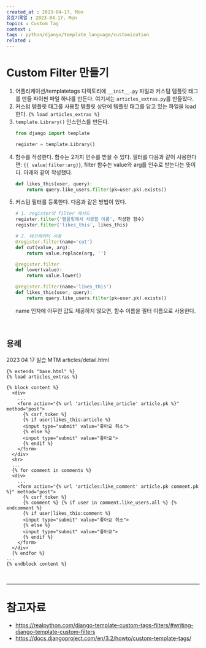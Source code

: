 ```yaml
---
created_at : 2023-04-17, Mon
유효기록일 : 2023-04-17, Mon
topics : Custom Tag
context : 
tags : python/django/template_language/customization
related : 
---
```

# Custom Filter 만들기
1. 어플리케이션/templatetags 디렉토리에 `__init__.py` 파일과 커스텀 템플릿 태그를 만들 파이썬 파일 하나를 만든다. 여기서는 `articles_extras.py`를 만들었다.
2. 커스텀 템플릿 태그를 사용할 템플릿 상단에 템플릿 태그를 담고 있는 파일을 load한다. `{% load articles_extras %}`
3. `template.Library()` 인스턴스를 만든다.
	```python
	from django import template
	
	register = template.Library()
	```
4. 함수를 작성한다. 함수는 2가지 인수를 받을 수 있다. 필터를 다음과 같이 사용한다면: `{{ value|filter:arg}}`, filter 함수는 value와 arg를 인수로 받는다는 뜻이다. 아래와 같이 작성했다.
	```python
	def likes_this(user, query):
	    return query.like_users.filter(pk=user.pk).exists()
	```
5. 커스텀 필터를 등록한다. 다음과 같은 방법이 있다.
	```python
	# 1. register의 filter 메서드
	register.filter('템플릿에서 사용할 이름', 작성한 함수)
	register.filter('likes_this', likes_this)
	
	# 2. 데코레이터 사용
	@register.filter(name='cut')
	def cut(value, arg):
	    return value.replace(arg, '')
	
	@register.filter
	def lower(value):
	    return value.lower()
	
	@register.filter(name='likes_this')
	def likes_this(user, query):
	    return query.like_users.filter(pk=user.pk).exists()
	```
	name 인자에 아무런 값도 제공하지 않으면, 함수 이름을 필터 이름으로 사용한다.

<br>

## 용례
2023 04 17 실습 MTM articles/detail.html
```django
{% extends "base.html" %}
{% load articles_extras %}

{% block content %}
  <div>
    ...
    <form action="{% url 'articles:like_article' article.pk %}" method="post">
      {% csrf_token %}
      {% if user|likes_this:article %}
      <input type="submit" value="좋아요 취소">
      {% else %}
      <input type="submit" value="좋아요">
      {% endif %}
    </form>
  </div>
  <hr>
  ...
  {% for comment in comments %}
  <div>
    ...
    <form action="{% url 'articles:like_comment' article.pk comment.pk %}" method="post">
      {% csrf_token %}
      {% comment %} {% if user in comment.like_users.all %} {% endcomment %}
      {% if user|likes_this:comment %}
      <input type="submit" value="좋아요 취소">
      {% else %}
      <input type="submit" value="좋아요">
      {% endif %}
    </form>
  </div>
  {% endfor %}
...
{% endblock content %}
```

<br>

---
# 참고자료
- https://realpython.com/django-template-custom-tags-filters/#writing-django-template-custom-filters
- https://docs.djangoproject.com/en/3.2/howto/custom-template-tags/

[^1]: